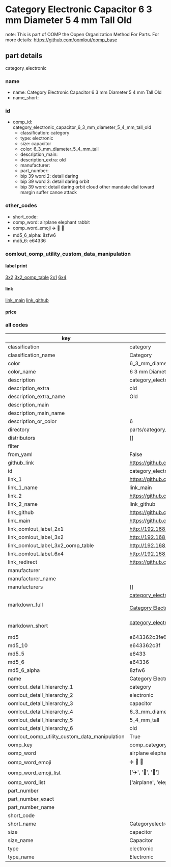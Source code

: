 # Category Electronic Capacitor 6 3 mm Diameter 5 4 mm Tall Old  

note: This is part of OOMP the Oopen Organization Method For Parts. For more details: https://github.com/oomlout/oomp_base

##  part details
  



category_electronic



### name
* name: Category Electronic Capacitor 6 3 mm Diameter 5 4 mm Tall Old
* name_short: 
### id
* oomp_id: category_electronic_capacitor_6_3_mm_diameter_5_4_mm_tall_old
  * classification: category
  * type: electronic
  * size: capacitor
  * color: 6_3_mm_diameter_5_4_mm_tall
  * description_main: 
  * description_extra: old
  * manufacturer: 
  * part_number: 
  * bip 39 word 2: detail daring
  * bip 39 word 3: detail daring orbit
  * bip 39 word: detail daring orbit cloud other mandate dial toward margin suffer canoe attack

### other_codes
* short_code: 
* oomp_word: airplane elephant rabbit
* oomp_word_emoji :airplane: :elephant: :rabbit:
* md5_6_alpha: 8zfw6
* md5_6: e64336






### oomlout_oomp_utility_custom_data_manipulation
#### label print
[3x2](http://192.168.1.245:1112/?label=oomp%208zfw6)
[3x2_oomp_table](http://192.168.1.108:1112/?label=oomp%208zfw6)
[2x1](http://192.168.1.242:1112/?label=oomp%208zfw6)
[6x4](http://192.168.1.55:1112/?label=oomp%208zfw6)    

#### link

[link_main](https://github.com/oomlout/oomlout_oomp_version_1_messy/tree/main/parts/category_electronic_capacitor_6_3_mm_diameter_5_4_mm_tall_old) [link_github](https://github.com/oomlout/oomlout_oomp_version_1_messy/tree/main/parts/category_electronic_capacitor_6_3_mm_diameter_5_4_mm_tall_old)                             

#### price







### all codes 
| key | value |  
| --- | --- |  
| classification | category |  
| classification_name | Category |  
| color | 6_3_mm_diameter_5_4_mm_tall |  
| color_name | 6 3 mm Diameter 5 4 mm Tall |  
| description | category_electronic |  
| description_extra | old |  
| description_extra_name | Old |  
| description_main |  |  
| description_main_name |  |  
| description_or_color | 6  |  
| directory | parts/category_electronic_capacitor_6_3_mm_diameter_5_4_mm_tall_old |  
| distributors | [] |  
| filter |  |  
| from_yaml | False |  
| github_link | https://github.com/oomlout/oomlout_oomp_part_src/tree/main/parts/category_electronic_capacitor_6_3_mm_diameter_5_4_mm_tall_old |  
| id | category_electronic_capacitor_6_3_mm_diameter_5_4_mm_tall_old |  
| link_1 | https://github.com/oomlout/oomlout_oomp_version_1_messy/tree/main/parts/category_electronic_capacitor_6_3_mm_diameter_5_4_mm_tall_old |  
| link_1_name | link_main |  
| link_2 | https://github.com/oomlout/oomlout_oomp_version_1_messy/tree/main/parts/category_electronic_capacitor_6_3_mm_diameter_5_4_mm_tall_old |  
| link_2_name | link_github |  
| link_github | https://github.com/oomlout/oomlout_oomp_version_1_messy/tree/main/parts/category_electronic_capacitor_6_3_mm_diameter_5_4_mm_tall_old |  
| link_main | https://github.com/oomlout/oomlout_oomp_version_1_messy/tree/main/parts/category_electronic_capacitor_6_3_mm_diameter_5_4_mm_tall_old |  
| link_oomlout_label_2x1 | http://192.168.1.242:1112/?label=oomp%208zfw6 |  
| link_oomlout_label_3x2 | http://192.168.1.245:1112/?label=oomp%208zfw6 |  
| link_oomlout_label_3x2_oomp_table | http://192.168.1.108:1112/?label=oomp%208zfw6 |  
| link_oomlout_label_6x4 | http://192.168.1.55:1112/?label=oomp%208zfw6 |  
| link_redirect | https://github.com/oomlout/oomlout_oomp_version_1_messy/tree/main/parts/category_electronic_capacitor_6_3_mm_diameter_5_4_mm_tall_old |  
| manufacturer |  |  
| manufacturer_name |  |  
| manufacturers | [] |  
| markdown_full | [category_electronic_capacitor_6_3_mm_diameter_5_4_mm_tall_old](none)<br>[](none)<br>[Category Electronic Capacitor 6 3 Mm Diameter 5 4 Mm Tall Old](none)<br><br> |  
| markdown_short | [category_electronic_capacitor_6_3_mm_diameter_5_4_mm_tall_old](none)<br><br> |  
| md5 | e643362c3fe607a21c4e82bf37cde1e2 |  
| md5_10 | e643362c3f |  
| md5_5 | e6433 |  
| md5_6 | e64336 |  
| md5_6_alpha | 8zfw6 |  
| name | Category Electronic Capacitor 6 3 mm Diameter 5 4 mm Tall Old |  
| oomlout_detail_hierarchy_1 | category |  
| oomlout_detail_hierarchy_2 | electronic |  
| oomlout_detail_hierarchy_3 | capacitor |  
| oomlout_detail_hierarchy_4 | 6_3_mm_diameter |  
| oomlout_detail_hierarchy_5 | 5_4_mm_tall |  
| oomlout_detail_hierarchy_6 | old |  
| oomlout_oomp_utility_custom_data_manipulation | True |  
| oomp_key | oomp_category_electronic_capacitor_6_3_mm_diameter_5_4_mm_tall_old |  
| oomp_word | airplane elephant rabbit |  
| oomp_word_emoji | :airplane: :elephant: :rabbit: |  
| oomp_word_emoji_list | [':airplane:', ':elephant:', ':rabbit:'] |  
| oomp_word_list | ['airplane', 'elephant', 'rabbit'] |  
| part_number |  |  
| part_number_exact |  |  
| part_number_name |  |  
| short_code |  |  
| short_name | Categoryelectronic |  
| size | capacitor |  
| size_name | Capacitor |  
| type | electronic |  
| type_name | Electronic |  
